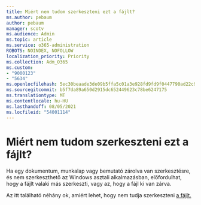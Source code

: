 ```yaml
---
title: Miért nem tudom szerkeszteni ezt a fájlt?
ms.author: pebaum
author: pebaum
manager: scotv
ms.audience: Admin
ms.topic: article
ms.service: o365-administration
ROBOTS: NOINDEX, NOFOLLOW
localization_priority: Priority
ms.collection: Adm_O365
ms.custom:
- "9000123"
- "5634"
ms.openlocfilehash: 5ec30beaade3de09b5ffa5c01a3e928fd9fd9f0447790ad22c98848271f11235
ms.sourcegitcommit: b5f7da89a650d2915dc652449623c78be6247175
ms.translationtype: MT
ms.contentlocale: hu-HU
ms.lasthandoff: 08/05/2021
ms.locfileid: "54001114"
---
```

# <a name="why-cant-i-edit-this-file"></a>Miért nem tudom szerkeszteni ezt a fájlt?

Ha egy dokumentum, munkalap vagy bemutató zárolva van szerkesztésre, és nem szerkeszthető az Windows asztali alkalmazásban, előfordulhat, hogy a fájlt valaki más szerkeszti, vagy az, hogy a fájl ki van zárva.

Az itt található néhány ok, amiért lehet, hogy nem tudja szerkeszteni [a fájlt.](https://support.office.com/article/why-can-t-i-edit-this-file-97315f48-aa5e-49d3-a4ae-a14b73daf87b)
